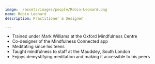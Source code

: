 ```yaml
---
image:  /assets/images/people/Robin-Leonard.png
name: Robin Leonard
description: Practitioner & Designer

---
```


- Trained under Mark Williams at the Oxford Mindfulness Centre
- Co-designer of the Mindfulness Connected app
- Meditating since his teens
- Taught mindfulness to staff at the Maudsley, South London
- Enjoys demystifying meditation and making it accessible to his peers
